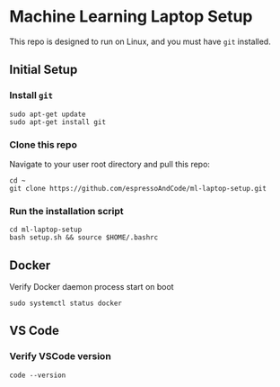 # Machine Learning Laptop Setup

This repo is designed to run on Linux, and you must have `git` installed.

## Initial Setup
### Install `git`
```
sudo apt-get update
sudo apt-get install git
```

### Clone this repo

Navigate to your user root directory and pull this repo:
```
cd ~
git clone https://github.com/espressoAndCode/ml-laptop-setup.git
```

### Run the installation script
```
cd ml-laptop-setup
bash setup.sh && source $HOME/.bashrc
```



## Docker

Verify Docker daemon process start on boot
```
sudo systemctl status docker
```


## VS Code

### Verify VSCode version
```
code --version 
```

